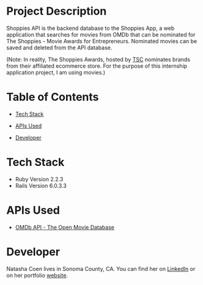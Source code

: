 # Project Description

Shoppies API is the backend database to the Shoppies App, a web application that searches for movies from OMDb that can be nominated for The Shoppies - Movie Awards for Entrepreneurs. Nominated movies can be saved and deleted from the API database.

(Note: In reality, The Shoppies Awards, hosted by [TSC](https://www.tsc.ca/) nominates brands from their affiliated ecommerce store. For the purpose of this internship application project, I am using movies.)

# Table of Contents

<!-- - [Setup](#setup)

- [Usage](#usage) -->

- [Tech Stack](#tech-stack)

- [APIs Used](#apis-used)

- [Developer](#developer)

<!-- - System dependencies

- Configuration

- Database creation

- Database initialization

- How to run the test suite

- Services (job queues, cache servers, search engines, etc.)

- Deployment instructions -->

<!-- # Setup

# Usage -->

# Tech Stack

- Ruby Version 2.2.3
- Rails Version 6.0.3.3

# APIs Used

- [OMDb API - The Open Movie Database](http://www.omdbapi.com/)

# Developer

Natasha Coen lives in Sonoma County, CA. You can find her on [LinkedIn](https://www.linkedin.com/in/natasha-sana-coen/) or on her portfolio [website](https://tashi-ono.github.io/portfolio/).
